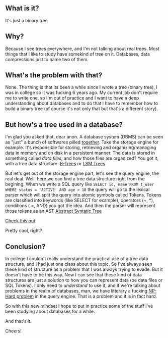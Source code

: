 ## What is it?

It's just a binary tree


## Why?

Because I see trees everywhere, and I'm not talking about real trees.
Most things that I like to study have somekind of tree on it. Databases, data compressions just to name two of them.


## What's the problem with that?

None. The thing is that its been a while since I wrote a tree (binary tree), I was in college so it was fucking 6 years ago.
My current job don't require me to write one, so I'm out of practice and I want to have a deep understanding about databases
and to do that I have to remember how to build a binary tree (of course it's not only that but that's a different story).


## But how's a tree used in a database?

I'm glad you asked that, dear anon. A database system (DBMS) can be seen as "just" a bunch of softwares pilled [together](https://www.mongodb.com/resources/basics/database-management-system).
Take the storage engine for example. It's responsible for storing, retrieving and organizing/managing data in memory and on disk in a persistent manner. 
The data is stored in something called *data files*, and how those files are organized? You got it, with a tree data structure. [B-Trees](https://en.wikipedia.org/wiki/B-tree) or [LSM Trees](https://en.wikipedia.org/wiki/Log-structured_merge-tree)

But let's get out of the storage engine part, let's see the query engine, the real deal. Well, here we can find a tree data structure right from the begining.
When we write a SQL query like `SELECT id, name FROM t_user WHERE status = 'ACTIVE' AND age > 18` the query will go to the lexical parser which will split the query into atomic symbols called Tokens.
Tokens are classified into keywords (like SELECT for example), operators (+, *), conditions ( =, AND) you got the idea. And then the parser will represent those tokens as an AST [Abstract Syntatic Tree](https://en.wikipedia.org/wiki/Abstract_syntax_tree)

[Check this out](https://shardingsphere.apache.org/document/current/en/reference/sharding/parse/).

Pretty cool, right?


## Conclusion?

In college I couldn't really understand the practical use of a tree data structure, and I had just one class about this topic.
So I've always seen these kind of structure as a problem that I was always trying to evade. But it doesn't have to be this way.
Now I can see that these kind of data structures are just a solution to how you can represent data (be data files or SQL Tokens).
I only need to *understand* to use it, and if we're talking about problems in the realm of databases, man, we have litterary a fucking
[NP-Hard problem](https://www.querifylabs.com/blog/cross-product-suppression-in-join-order-planning) in the query engine.
That is a problem and it is in fact hard.

So with this new mindset I hope to put in practice some of the stuff I've been studying 
about databases for a while.

And that's it.

Cheers!
